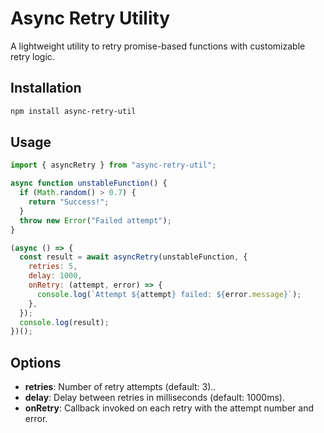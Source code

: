 # Async Retry Utility

A lightweight utility to retry promise-based functions with customizable retry logic.

## Installation

```bash
npm install async-retry-util
```

## Usage

```javascript
import { asyncRetry } from "async-retry-util";

async function unstableFunction() {
  if (Math.random() > 0.7) {
    return "Success!";
  }
  throw new Error("Failed attempt");
}

(async () => {
  const result = await asyncRetry(unstableFunction, {
    retries: 5,
    delay: 1000,
    onRetry: (attempt, error) => {
      console.log(`Attempt ${attempt} failed: ${error.message}`);
    },
  });
  console.log(result);
})();
```

## Options

- **retries**: Number of retry attempts (default: 3)..
- **delay**: Delay between retries in milliseconds (default: 1000ms). 
- **onRetry**: Callback invoked on each retry with the attempt number and error.


